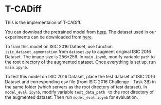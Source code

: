 # T-CADiff

This is the implementaion of T-CADiff. 

You can download the pretrained model from [here](https://drive.google.com/file/d/1uYc3rhrXvoTPI8ahat-SM3KSGiLbEFao/view?usp=drive_link). The dataset used in our experiments can be downloaded from [here](https://drive.google.com/drive/folders/1KfFj0R8rqIfktFhuCgftdtsMgBXL-zJ3?usp=sharing). 

To train this model on ISIC 2016 Dataset, use function `isic_dataset_agmentation` from `dataset.py` to augment original ISIC 2016 Dataset. The image size is 256*256. In `main.ipynb`, modify variable `path` to the root directory of the augmented dataset. Once everything is set up, run `main.ipynb`.

To test this model on ISIC 2016 Dataset, place the test dataset of ISIC 2016 Dataset and corresponding csv file (from ISIC 2016 Challenge - Task 3B) in the same folder (which servers as the root directory of test dataset). In `model_eval.ipynb`, modify variable `test_data_path ` to the root directory of the augmented dataset. Then run `model_eval.ipynb` for evaluation.
